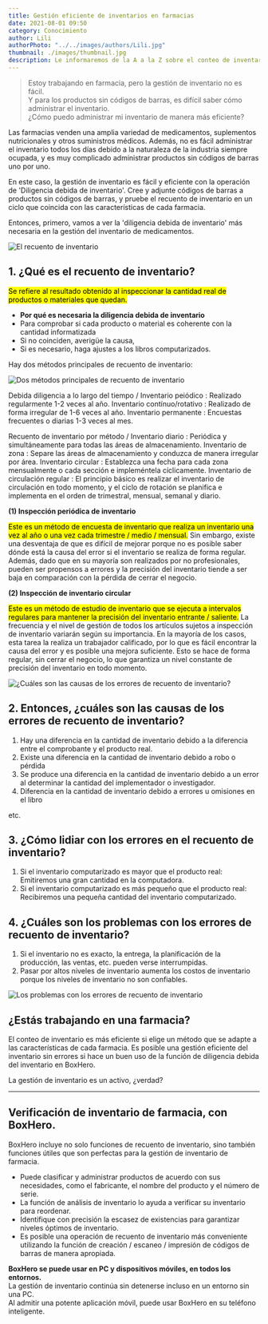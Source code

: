 ```yaml
---
title: Gestión eficiente de inventarios en farmacias
date: 2021-08-01 09:50
category: Conocimiento
author: Lili
authorPhoto: "../../images/authors/Lili.jpg"
thumbnail: ./images/thumbnail.jpg
description: Le informaremos de la A a la Z sobre el conteo de inventarios más necesario en la gestión de inventarios farmacéuticos.
---
```

> Estoy trabajando en farmacia, pero la gestión de inventario no es fácil.<br/>
> Y para los productos sin códigos de barras, es difícil saber cómo administrar el inventario.<br/>
> ¿Cómo puedo administrar mi inventario de manera más eficiente?

Las farmacias venden una amplia variedad de medicamentos, suplementos nutricionales y otros suministros médicos.
Además, no es fácil administrar el inventario todos los días debido a la naturaleza de la industria siempre ocupada, y es muy complicado administrar productos sin códigos de barras uno por uno.

En este caso, la gestión de inventario es fácil y eficiente con la operación de 'Diligencia debida de inventario'.
Cree y adjunte códigos de barras a productos sin códigos de barras, y pruebe el recuento de inventario en un ciclo que coincida con las características de cada farmacia.

Entonces, primero, vamos a ver la 'diligencia debida de inventario' más necesaria en la gestión del inventario de medicamentos.

![El recuento de inventario](./images/1.jpg)

## 1. ¿Qué es el recuento de inventario?

<mark>Se refiere al resultado obtenido al inspeccionar la cantidad real de productos o materiales que quedan.</mark>

- **Por qué es necesaria la diligencia debida de inventario**
- Para comprobar si cada producto o material es coherente con la cantidad informatizada
- Si no coinciden, averigüe la causa,
- Si es necesario, haga ajustes a los libros computarizados.

Hay dos métodos principales de recuento de inventario:

![Dos métodos principales de recuento de inventario](./images/2.png)

<invisible>
Debida diligencia a lo largo del tiempo /
Inventario peiódico : Realizado regularmente 1-2 veces al año.
Inventario contínuo/rotativo : Realizado de forma irregular de 1-6 veces al año.
Inventario permanente : Encuestas frecuentes o diarias 1-3 veces al mes.

Recuento de inventario por método /
Inventario diario : Periódica y simultáneamente para todas las áreas de almacenamiento.
Inventario de zona : Separe las áreas de almacenamiento y conduzca de manera irregular por área.
Inventario circular : Establezca una fecha para cada zona mensualmente o cada sección e impleméntela cíclicamente.
Inventario de circulación regular : El principio básico es realizar el inventario de circulación en todo momento, y el ciclo de rotación se planifica e implementa en el orden de trimestral, mensual, semanal y diario.

</invisible>

**(1) Inspección periódica de inventario**

<mark>Este es un método de encuesta de inventario que realiza un inventario una vez al año o una vez cada trimestre / medio / mensual.</mark> Sin embargo, existe una desventaja de que es difícil de mejorar porque no es posible saber dónde está la causa del error si el inventario se realiza de forma regular. Además, dado que en su mayoría son realizados por no profesionales, pueden ser propensos a errores y la precisión del inventario tiende a ser baja en comparación con la pérdida de cerrar el negocio.

**(2) Inspección de inventario circular**

<mark>Este es un método de estudio de inventario que se ejecuta a intervalos regulares para mantener la precisión del inventario entrante / saliente.</mark> La frecuencia y el nivel de gestión de todos los artículos sujetos a inspección de inventario variarán según su importancia. En la mayoría de los casos, esta tarea la realiza un trabajador calificado, por lo que es fácil encontrar la causa del error y es posible una mejora suficiente. Esto se hace de forma regular, sin cerrar el negocio, lo que garantiza un nivel constante de precisión del inventario en todo momento.

![¿Cuáles son las causas de los errores de recuento de inventario?](./images/3.jpg)

## 2. Entonces, ¿cuáles son las causas de los errores de recuento de inventario?

1. Hay una diferencia en la cantidad de inventario debido a la diferencia entre el comprobante y el producto real.
2. Existe una diferencia en la cantidad de inventario debido a robo o pérdida
3. Se produce una diferencia en la cantidad de inventario debido a un error al determinar la cantidad del implementador o investigador.
4. Diferencia en la cantidad de inventario debido a errores u omisiones en el libro

etc.

## 3. ¿Cómo lidiar con los errores en el recuento de inventario?

1. Si el inventario computarizado es mayor que el producto real: Emitiremos una gran cantidad en la computadora.
2. Si el inventario computarizado es más pequeño que el producto real: Recibiremos una pequeña cantidad del inventario computarizado.

## 4. ¿Cuáles son los problemas con los errores de recuento de inventario?

1. Si el inventario no es exacto, la entrega, la planificación de la producción, las ventas, etc. pueden verse interrumpidas.
2. Pasar por altos niveles de inventario aumenta los costos de inventario porque los niveles de inventario no son confiables.

![Los problemas con los errores de recuento de inventario](./images/4.jpg)

## ¿Estás trabajando en una farmacia?

El conteo de inventario es más eficiente si elige un método que se adapte a las características de cada farmacia. Es posible una gestión eficiente del inventario sin errores si hace un buen uso de la función de diligencia debida del inventario en BoxHero.

La gestión de inventario es un activo, ¿verdad?

---

## Verificación de inventario de farmacia, con BoxHero.

BoxHero incluye no solo funciones de recuento de inventario, sino también funciones útiles que son perfectas para la gestión de inventario de farmacia.

- Puede clasificar y administrar productos de acuerdo con sus necesidades, como el fabricante, el nombre del producto y el número de serie.
- La función de análisis de inventario lo ayuda a verificar su inventario para reordenar.
- Identifique con precisión la escasez de existencias para garantizar niveles óptimos de inventario.
- Es posible una operación de recuento de inventario más conveniente utilizando la función de creación / escaneo / impresión de códigos de barras de manera apropiada.

<tip-box>

**BoxHero se puede usar en PC y dispositivos móviles, en todos los entornos.**<br/>
La gestión de inventario continúa sin detenerse incluso en un entorno sin una PC.<br/>
Al admitir una potente aplicación móvil, puede usar BoxHero en su teléfono inteligente.

</tip-box>
